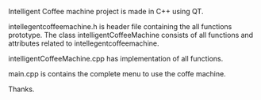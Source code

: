 Intelligent Coffee machine project is made in C++ using QT.

intellegentcoffeemachine.h is header file containing the all functions prototype. The class intelligentCoffeeMachine consists of all 
functions and attributes related to intellegentcoffeemachine.

intelligentCoffeeMachine.cpp has implementation of all functions. 

main.cpp is contains the complete menu to use the coffe machine.

Thanks.
